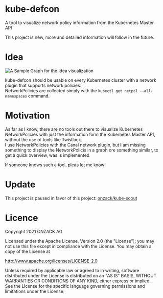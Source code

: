 # kube-defcon
A tool to visualize network policy information from the Kubernetes Master API

This project is new, more and detailed information will follow in the future.

# Idea
![A Sample Graph for the idea visualization ](https://github.com/onzack/kube-defcon/blob/main/kube-defcon.png)

kube-defcon should be usable on every Kubernetes cluster with a network plugin that supports network policies.  
NetworkPolicies are collected simply with the `kubectl get netpol --all-namespaces` command.

# Motivation
As far as I know, there are no tools out there to visualize Kubernetes NetworkPolicies with just the information form the Kubernetes Master API, without the use of tools like Twistlock.  
I use NetworkPolicies with the Canal network plugin, but I am missing something to display the NetworkPolicis in a graph ore something similar, to get a quick overview, was is implemented.

If someone knows such a tool, pleas let me know!

# Update
This project is paused in favor of this project: [onzack/kube-scout](https://github.com/onzack/kube-scout)

# Licence
Copyright 2021 ONZACK AG

Licensed under the Apache License, Version 2.0 (the "License");
you may not use this file except in compliance with the License.
You may obtain a copy of the License at

http://www.apache.org/licenses/LICENSE-2.0

Unless required by applicable law or agreed to in writing, software
distributed under the License is distributed on an "AS IS" BASIS,
WITHOUT WARRANTIES OR CONDITIONS OF ANY KIND, either express or implied.
See the License for the specific language governing permissions and
limitations under the License.
